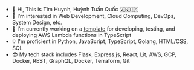- 👋 Hi, This is Tim Huynh, Huỳnh Tuấn Quốc 🇻🇳🇺🇸
- 👀 I’m interested in Web Development, Cloud Computing, DevOps, System Design, etc.
- 🌱 I’m currently working on a [template](https://github.com/TimHuynh0905/lambda-ts) for developing, testing, and deploying AWS Lambda functions in TypeScript
- 💡 I'm proficient in Python, JavaScript, TypeScript, Golang, HTML/CSS, SQL
- 😎 My tech stack includes Flask, Express.js, React, Lit, AWS, GCP, Docker, REST, GraphQL, Docker, Terraform, Git

<!---
TimHuynh0905/TimHuynh0905 is a ✨ special ✨ repository because its `README.md` (this file) appears on your GitHub profile.
You can click the Preview link to take a look at your changes.
--->
